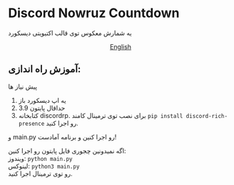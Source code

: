# Discord Nowruz Countdown
یه شمارش معکوس توی قالب اکتیویتی دیسکورد

<p align="center"><a href="https://github.com/Atomic8oy/discord_nowruz/blob/main/README.md"> English </a></p>

## آموزش راه اندازی:
 پیش نیاز ها
1. یه اپ دیسکورد باز
2. حداقال پایتون 3.9
3. کتابخانه discordrp. برای نصب توی ترمینال کامند `pip install discord-rich-presence` رو اجرا کنید.

و main.py رو اجرا کنین و برنامه آمادست!

اگه نمیدونین چجوری فایل پایتون رو اجرا کنین:<br>
ویندوز: `python main.py`<br>
لینوکس: `python3 main.py`<br>
رو توی ترمینال اجرا کنید.

